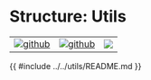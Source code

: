 # Structure: Utils

| | | |
|-|-|-|
[![github](https://img.shields.io/badge/github-source-blue.svg)](https://github.com/iotaledger/stronghold.rs/tree/dev/utils) | [![github](https://img.shields.io/badge/rust-docs-green.svg)](https://docs.rs/stronghold-utils)| [![](https://img.shields.io/crates/v/stronghold-utils.svg)](https://crates.io/crates/stronghold-utils)

{{ #include ../../utils/README.md }}